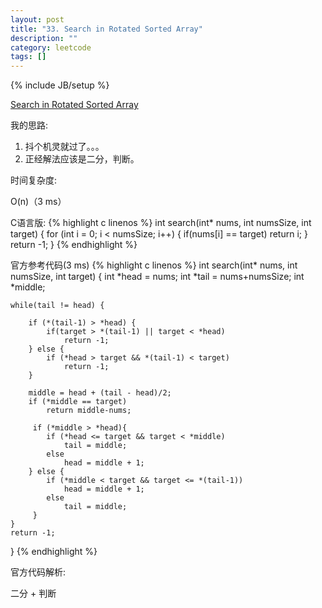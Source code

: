 ```yaml
---
layout: post
title: "33. Search in Rotated Sorted Array"
description: ""
category: leetcode
tags: []
---
```

{% include JB/setup %}


[Search in Rotated Sorted Array](https://leetcode.com/problems/search-in-rotated-sorted-array/description/)

我的思路:

1. 抖个机灵就过了。。。
2. 正经解法应该是二分，判断。

时间复杂度:

O(n)（3 ms）

C语言版:
{% highlight c linenos %} 
int search(int* nums, int numsSize, int target) {
    for (int i = 0; i < numsSize; i++) {
        if(nums[i] == target)
            return i;
    }
    return -1;
}
{% endhighlight %}


官方参考代码(3 ms)
{% highlight c linenos %} 
int search(int* nums, int numsSize, int target) {
    int *head = nums;
    int *tail = nums+numsSize;
    int *middle;

    while(tail != head) {
        
        if (*(tail-1) > *head) {
            if(target > *(tail-1) || target < *head)
                return -1;
        } else {
            if (*head > target && *(tail-1) < target)
                return -1;
        }
        
        middle = head + (tail - head)/2;
        if (*middle == target)
            return middle-nums;
        
         if (*middle > *head){
            if (*head <= target && target < *middle)
                tail = middle;
            else
                head = middle + 1;
        } else {
            if (*middle < target && target <= *(tail-1))
                head = middle + 1;
            else
                tail = middle;
         }
    }
    return -1;
}
{% endhighlight %}

官方代码解析:

二分 + 判断






